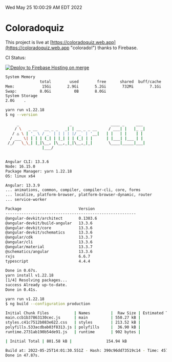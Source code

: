 Wed May 25 10:00:29 AM EDT 2022

# Coloradoquiz


This project is live at [https://coloradoquiz.web.app](https://coloradoquiz.web.app "colorado!") thanks to Firebase.

CI Status: 

[![Deploy to Firebase Hosting on merge](https://github.com/teamkushal/coloradoquiz/actions/workflows/firebase-hosting-merge.yml/badge.svg)](https://github.com/teamkushal/coloradoquiz/actions/workflows/firebase-hosting-merge.yml)

```bash
System Memory
               total        used        free      shared  buff/cache   available
Mem:            15Gi       2.9Gi       5.2Gi       732Mi       7.1Gi        11Gi
Swap:          8.0Gi          0B       8.0Gi
System Storage
2.0G	.
```
```bash
yarn run v1.22.18
$ ng --version

     _                      _                 ____ _     ___
    / \   _ __   __ _ _   _| | __ _ _ __     / ___| |   |_ _|
   / △ \ | '_ \ / _` | | | | |/ _` | '__|   | |   | |    | |
  / ___ \| | | | (_| | |_| | | (_| | |      | |___| |___ | |
 /_/   \_\_| |_|\__, |\__,_|_|\__,_|_|       \____|_____|___|
                |___/
    

Angular CLI: 13.3.6
Node: 16.15.0
Package Manager: yarn 1.22.18
OS: linux x64

Angular: 13.3.9
... animations, common, compiler, compiler-cli, core, forms
... localize, platform-browser, platform-browser-dynamic, router
... service-worker

Package                         Version
---------------------------------------------------------
@angular-devkit/architect       0.1303.6
@angular-devkit/build-angular   13.3.6
@angular-devkit/core            13.3.6
@angular-devkit/schematics      13.3.6
@angular/cdk                    13.3.7
@angular/cli                    13.3.6
@angular/material               13.3.7
@schematics/angular             13.3.6
rxjs                            6.6.7
typescript                      4.4.4
    
Done in 0.67s.
yarn install v1.22.18
[1/4] Resolving packages...
success Already up-to-date.
Done in 0.41s.
```
```bash
yarn run v1.22.18
$ ng build --configuration production

Initial Chunk Files           | Names         |  Raw Size | Estimated Transfer Size
main.ccb1b37863130cec.js      | main          | 550.27 kB |               130.14 kB
styles.c41c7512b083e622.css   | styles        | 213.52 kB |                12.57 kB
polyfills.533acdbab03f8313.js | polyfills     |  36.90 kB |                11.72 kB
runtime.2731ab190b54de91.js   | runtime       | 902 bytes |               517 bytes

| Initial Total | 801.58 kB |               154.94 kB

Build at: 2022-05-25T14:01:30.551Z - Hash: 390c96dd73519c14 - Time: 45731ms
Done in 47.87s.
```
